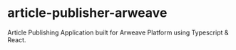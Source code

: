 # article-publisher-arweave

Article Publishing Application built for Arweave Platform using Typescript & React.
